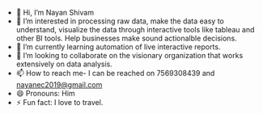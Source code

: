 - 👋 Hi, I’m Nayan Shivam
- 👀 I’m interested in processing raw data, make the data easy to understand, visualize the data through interactive tools like tableau and other BI tools. Help businesses make sound actionalble decisions.
- 🌱 I’m currently learning automation of live interactive reports. 
- 💞️ I’m looking to collaborate on the visionary organization that works extensively on data analysis.
- 📫 How to reach me- I can be reached on 7569308439 and nayanec2019@gmail.com
- 😄 Pronouns: Him
- ⚡ Fun fact: I love to travel.

<!---
nayanshivam/nayanshivam is a ✨ special ✨ repository because its `README.md` (this file) appears on your GitHub profile.
You can click the Preview link to take a look at your changes.
--->
